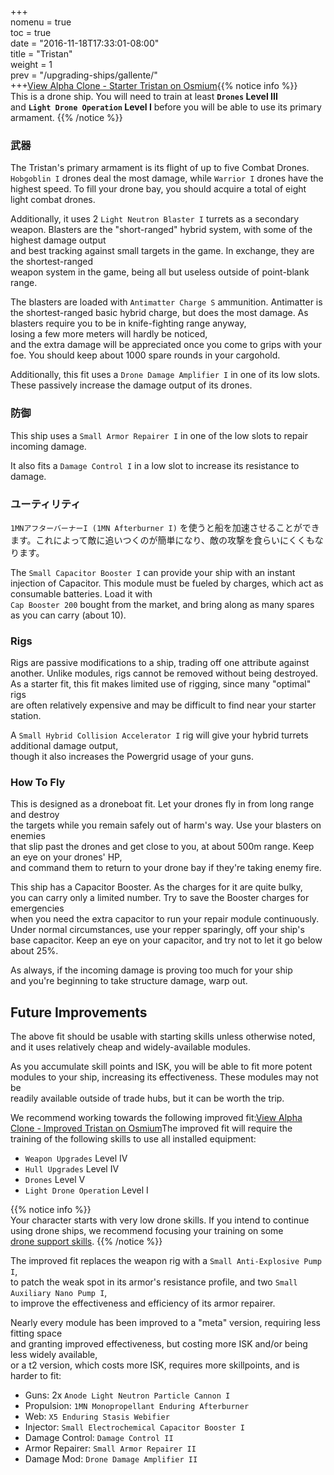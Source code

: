 +++  
nomenu = true  
toc = true  
date = "2016-11-18T17:33:01-08:00"  
title = "Tristan"  
weight = 1  
prev = "/upgrading-ships/gallente/"  
+++<object type="image/svg+xml" data="https://o.smium.org/api/convert/118518/svg/118518-alpha-clone---starter-tristan.svg?privatetoken=5479837116701605888"><a href="https://o.smium.org/loadout/private/118518/5479837116701605888">View Alpha Clone - Starter Tristan on Osmium</a></object>{{% notice info %}}  
This is a drone ship. You will need to train at least **`Drones` Level III**  
and **`Light Drone Operation` Level I** before you will be able to use its primary armament. {{% /notice %}}

### 武器

The Tristan's primary armament is its flight of up to five Combat Drones. `Hobgoblin I` drones deal the most damage, while `Warrior I` drones have the highest speed. To fill your drone bay, you should acquire a total of eight light combat drones.

Additionally, it uses 2 `Light Neutron Blaster I` turrets as a secondary weapon. Blasters are the "short-ranged" hybrid system, with some of the highest damage output   
and best tracking against small targets in the game. In exchange, they are the shortest-ranged  
weapon system in the game, being all but useless outside of point-blank range.

The blasters are loaded with `Antimatter Charge S` ammunition. Antimatter is the shortest-ranged basic hybrid charge, but does the most damage. As blasters require you to be in knife-fighting range anyway,  
losing a few more meters will hardly be noticed,  
and the extra damage will be appreciated once you come to grips with your foe. You should keep about 1000 spare rounds in your cargohold.

Additionally, this fit uses a `Drone Damage Amplifier I` in one of its low slots.  
These passively increase the damage output of its drones.

### 防御

This ship uses a `Small Armor Repairer I` in one of the low slots to repair incoming damage.

It also fits a `Damage Control I` in a low slot to increase its resistance to damage.

### ユーティリティ

`1MNアフターバーナーI (1MN Afterburner I)` を使うと船を加速させることができます。これによって敵に追いつくのが簡単になり、敵の攻撃を食らいにくくもなります。

The `Small Capacitor Booster I` can provide your ship with an instant injection of Capacitor. This module must be fueled by charges, which act as consumable batteries. Load it with   
`Cap Booster 200` bought from the market, and bring along as many spares as you can carry (about 10).

### Rigs

Rigs are passive modifications to a ship, trading off one attribute against another. Unlike modules, rigs cannot be removed without being destroyed. As a starter fit, this fit makes limited use of rigging, since many "optimal" rigs  
are often relatively expensive and may be difficult to find near your starter station.

A `Small Hybrid Collision Accelerator I` rig will give your hybrid turrets additional damage output,  
though it also increases the Powergrid usage of your guns.

### How To Fly

This is designed as a droneboat fit. Let your drones fly in from long range and destroy  
the targets while you remain safely out of harm's way. Use your blasters on enemies  
that slip past the drones and get close to you, at about 500m range. Keep an eye on your drones' HP,  
and command them to return to your drone bay if they're taking enemy fire.

This ship has a Capacitor Booster. As the charges for it are quite bulky,  
you can carry only a limited number. Try to save the Booster charges for emergencies  
when you need the extra capacitor to run your repair module continuously. Under normal circumstances, use your repper sparingly, off your ship's base capacitor. Keep an eye on your capacitor, and try not to let it go below about 25%.

As always, if the incoming damage is proving too much for your ship  
and you're beginning to take structure damage, warp out.

## Future Improvements

The above fit should be usable with starting skills unless otherwise noted,  
and it uses relatively cheap and widely-available modules.

As you accumulate skill points and ISK, you will be able to fit more potent  
modules to your ship, increasing its effectiveness. These modules may not be  
readily available outside of trade hubs, but it can be worth the trip.

We recommend working towards the following improved fit:<object type="image/svg+xml" data="https://o.smium.org/api/convert/118519/svg/118519-alpha-clone---improved-tristan.svg?privatetoken=7327835096038244352"><a href="https://o.smium.org/loadout/private/118519/7327835096038244352">View Alpha Clone - Improved Tristan on Osmium</a></object>The improved fit will require the training of the following skills to use all installed equipment:

* `Weapon Upgrades` Level IV
* `Hull Upgrades` Level IV
* `Drones` Level V
* `Light Drone Operation` Level I

{{% notice info %}}  
Your character starts with very low drone skills. If you intend to continue  
using drone ships, we recommend focusing your training on some   
[drone support skills](/training/combat/#drone-combat-skills). {{% /notice %}}

The improved fit replaces the weapon rig with a `Small Anti-Explosive Pump I`,  
to patch the weak spot in its armor's resistance profile, and two `Small Auxiliary Nano Pump I`,  
to improve the effectiveness and efficiency of its armor repairer.

Nearly every module has been improved to a "meta" version, requiring less fitting space  
and granting improved effectiveness, but costing more ISK and/or being less widely available,  
or a t2 version, which costs more ISK, requires more skillpoints, and is harder to fit:

* Guns: 2x `Anode Light Neutron Particle Cannon I`
* Propulsion: `1MN Monopropellant Enduring Afterburner`
* Web: `X5 Enduring Stasis Webifier`
* Injector: `Small Electrochemical Capacitor Booster I`
* Damage Control: `Damage Control II`
* Armor Repairer: `Small Armor Repairer II`
* Damage Mod: `Drone Damage Amplifier II`